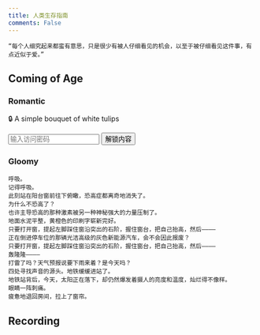 ```yaml
---
title: 人类生存指南
comments: False
---
```


    “每个人细究起来都蛮有意思，只是很少有被人仔细看见的机会，以至于被仔细看见这件事，有点近似于爱。”

## Coming of Age
### Romantic
<div class="encrypted-section" data-password="0610">
  <div class="prompt">
    <p>🔒 A simple bouquet of white tulips </p>
    <input type="password" class="pw-input" placeholder="输入访问密码">
    <button class="encrypt-btn md-button">解锁内容</button>
    <p class="error-msg" style="color:red;display:none;margin-top:0.5rem">密码错误！</p>
  </div>
  <!-- 预渲染的HTML内容 -->
  <div class="encrypted-content" style="display:none">
    <p>我喜欢那个场景。它在我脑海里反反复复地走来走去，拷问着我的内心，近乎一种折磨。但我还是钟爱那一幕，非常珍贵的瞬间。</p>
    <p>质疑这个世界除我之外的所有人对我表达出的所谓好感、喜欢或爱，是我惯性的思维列车，一种自我保护的机制。这背后有许多原因，暂且按下不表。</p>
    <p>我知道，这是伤人又伤己的反应。</p>
    <p>但我竟然不需要什么言语来说服。</p>
    <p>我指的是，当那一张不苟言笑的紧张面孔，因此眉眼微微低垂，露出一副受伤的表情，一种浓郁的愁绪，我几乎不敢直视了。那双总是锐利的眼睛，黑暗中被路灯映照，泛起了水光一般暧昧模糊。</p>
    <p>我确切地感知到那一瞬间心脏的紧缩。</p>
    <p>我固然害怕使别人受伤，然而这并非真正的记忆点。</p>
    <p>只那一个眼神，就缠住我，竟然使我暂时从那些怀疑的、混乱的、退缩的小心翼翼中紧急撤离，而敢于相信一切言语的真实。</p>
    <p>所谓好感、喜欢或爱。</p>
    <p>虽然很快，"理智"卷土重来，但是过去那一分、一秒、一瞬间，形成了一个情感主导的小世界。而在这个小世界里，内敛的镇静几乎就要被浓烈的情绪冲破了。</p>
    <p>我害怕之下的狂热，是没有办法在那时刻察觉的。</p>
    <p>哎呀，果然直球克一切。</p>
    <p>写下这些难道是为了挽留什么吗？</p>
    <p>大概是一种告解。</p>

  </div>
</div>

<script>
document.querySelectorAll('.encrypt-btn').forEach(btn => {
  btn.addEventListener('click', function() {
    const container = this.closest('.encrypted-section');
    const input = container.querySelector('.pw-input');
    const content = container.querySelector('.encrypted-content');
    const errorMsg = container.querySelector('.error-msg');
    
    if(input.value.trim() === container.dataset.password) {
      content.style.display = 'block';
      container.querySelector('.prompt').style.display = 'none';
      errorMsg.style.display = 'none';
    } else {
      input.style.borderColor = 'red';
      errorMsg.style.display = 'block';
      setTimeout(() => {
        input.value = '';
        input.style.borderColor = '';
      }, 1000);
    }
  });
});
</script>

### Gloomy

    呼吸。  
    记得呼吸。  
    此刻站在阳台窗前往下俯瞰，恐高症都离奇地消失了。  
    为什么不恐高了？  
    也许主导恐高的那种激素被另一种神秘强大的力量压制了。  
    地面水泥平整，黄橙色的印刷字崭新完好。  
    只要打开窗，提起左脚踩住窗沿突出的石阶，握住窗台，把自己抬高，然后————  
    正在倒进停车位的那辆光洁高级的灰色新能源汽车，会不会因此报废？  
    只要打开窗，提起左脚踩住窗沿突出的石阶，握住窗台，把自己抬高，然后————  
    轰隆隆————  
    打雷了吗？天气预报说要下雨来着？是今天吗？    
    四处寻找声音的源头。地铁缓缓进站了。  
    地铁站背后，今天，太阳正在落下，却仍然爆发着摄人的亮度和温度，灿烂得不像样。  
    眼睛一阵刺痛。  
    疲惫地退回房间，拉上了窗帘。   


## Recording  